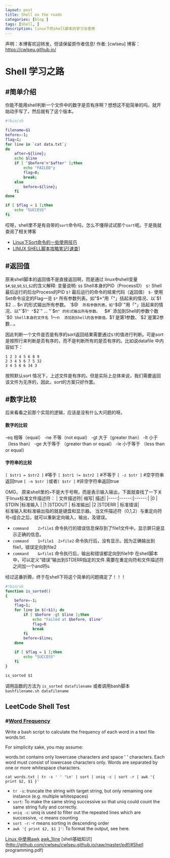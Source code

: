 ```yaml
---
layout: post
title: Shell on the roads
categories: [blog ]
tags: [Shell, ]
description: linux下的shell脚本的学习与使用
--- 
```




声明：本博客欢迎转发，但请保留原作者信息!
作者: [cwlseu]
博客： <https://cwlseu.github.io/>


# Shell 学习之路

##  #简单介绍
你能不能用shell判断一个文件中的数字是否有序啊？想想这不挺简单的吗，就开始动手写了，然后就有了这个版本。

```bash
#!bin/sh

filename=$1
before=-1;
flag=1;
for line in `cat data.txt`;
do
    after=${line};
    echo $line
    if [ "$before">"$after" ];then
        echo "FAILED";
        flag=0;
        break;
    else
        before=${line};
    fi
done

if [ $flag = 1 ];then
    echo "SUCCESS"
fi
```

哎呀，shell里不是有自带的`sort`命令吗，怎么不懂得试试那个`sort`呢。于是我就查阅了相关博客
* [Linux下Sort命令的一些使用技巧](http://www.hustyx.com/ubuntu/72/)
* [LINUX SHELL脚本攻略笔记[速查]](http://www.wklken.me/posts/2013/07/04/note-of-linux-shell-scripting-cookbook.html)

## #返回值
原来shell脚本的返回值不是直接返回啊，而是通过
linux中shell变量`$#`,`$@`,`$0`,`$1`,`$2`的含义解释: 
    变量说明: 
    `$$` 
    Shell本身的PID（ProcessID） 
    `$!` 
    Shell最后运行的后台Process的PID 
    `$?` 
    最后运行的命令的结束代码（返回值） 
    `$-` 
    使用Set命令设定的Flag一览 
    `$*` 
    所有参数列表。如"$*"用「"」括起来的情况、以`$1 $2 … $n`的形式输出所有参数。 
    `$@` 
    所有参数列表。如"`$@`"用「"」括起来的情况、以"`$1`" "`$2`" … "`$n`" 的形式输出所有参数。 
    `$#` 
    添加到Shell的参数个数 
    `$0` 
    Shell本身的文件名 
    `$1～$n` 
    添加到Shell的各参数值。`$1`是第1参数、`$2`是第2参数…。 

因此判断一个文件是否是有序的sort返回结果需要通过`$?`的值进行判断。可是sort是按照行来判断是否有序的，而不是判断所有的是否有序的。比如说datafile 中内容如下：

```
1 2 3 4 5 6 8 9
2 3 4 5 6 7 5 32
3 4 5 6 6 34 3 
```
按照默认sort 情况下，上述文件是有序的。但是实际上总体来说，我们需要返回该文件为无序的，因此，sort的方案只好作罢。

## #数字比较
后来看看之前那个实现的逻辑，应该是没有什么大问题的呀。

#### 数字的比较

-eq 相等（equal）
-ne 不等（not equal）
-gt 大于（greater than）
-lt 小于（less than）
-ge 大于等于 （greater than or equal）
-le 小于等于 （less than or equal）

#### 字符串的比较

`[ $str1 = $str2 ]` #等于
`[ $str1 != $str2 ]` #不等于
`[ -z $str ]`   #空字符串返回true
`[ -n $str ]`或者`[ $str ]` #非空字符串返回true


OMG， 原来shell里的`>`不是大于号啊，而是表示输入输出，下面就查找了一下关于linux标准文件描述符：
| 文件描述符| 缩写| 描述|
|----:|------:|------:|
|0    | STDIN |标准输入 |
|1    |STDOUT | 标准输出|
|2    |STDERR | 标准错误|  
标准输入和标准输出指的就是键盘和显示器。
当文件描述符（0,1,2）与重定向符号`<`组合之后，就可以重新定向输入，输出，及错误。
* `command    2>file1`
   命令执行的错误信息保存到了file1文件中。显示屏只是显示正确的信息。
* `command    1>file1  2>file2` 
   命令执行后，没有显示。因为正确输出到file1，错误定向到file2
* `command    &>file1`
命令执行后，输出和错误都定向到file1中
在shell脚本中，可以定义“错误”输出到STDERR指定的文件.需要在重定向符和文件描述符之间加一个and符`&` 

经过这番折腾，终于在shell下将这个简单的问题搞定了！！！

```bash
#!bin/sh
function is_sorted()
{
    before=-1;
    flag=1;
    for line in $(<$1); do
        if [ $before -gt $line ];then
            echo "Failed at $before, $line"
            flag=0
            break
        fi
        before=$line;
    done

    if [ $flag = 1 ];then
        echo "SUCCESS"
    fi
}

is_sorted $1
``` 


调用函数的方法为 `is_sorted datafilename` 
或者调用bash脚本 `bashfilename.sh datafilename`

## LeetCode Shell Test
### #[Word Frequency](https://leetcode.com/problems/word-frequency/)
Write a bash script to calculate the frequency of each word in a text file words.txt.

For simplicity sake, you may assume:

words.txt contains only lowercase characters and space ' ' characters.
Each word must consist of lowercase characters only.
Words are separated by one or more whitespace characters.

`cat words.txt | tr -s ' ' '\n' | sort | uniq -c | sort -r | awk '{ print $2, $1 }'`

* `tr -s`: truncate the string with target string, but only remaining one instance (e.g. multiple whitespaces)
* `sort`: To make the same string successive so that uniq could count the same string fully and correctly.
* `uniq -c`: uniq is used to filter out the repeated lines which are successive, -c means counting
* `sort -r`: -r means sorting in descending order
* `awk '{ print $2, $1 }'`: To format the output, see here.

[Linux 中使用awk](https://linux.cn/article-3945-1.html)
[awk_1line](http://www.pement.org/awk/awk1line.txt)
[shell基础知识](http://github.com/cwlseu/cwlseu.github.io/raw/master/pdf/#Shell programming.pdf)